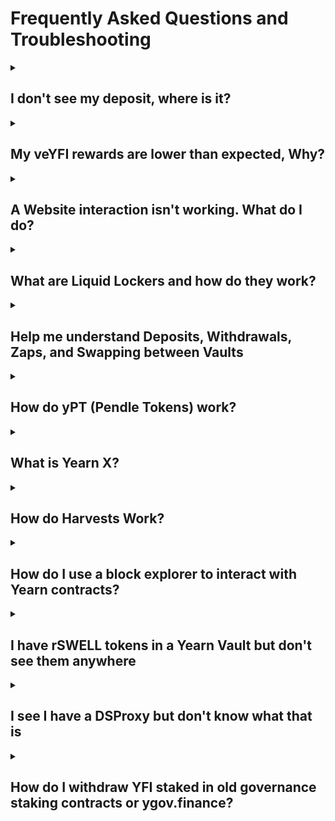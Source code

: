 # Frequently Asked Questions and Troubleshooting

<details className="customFaqDetails">

  <summary>

## I don't see my deposit, where is it?
  
  </summary>

If you deposited into a Yearn Vault and then click the "withdraw" tab and don't see your tokens, don't worry, they are probably staked!

The default "deposit" action in yVaults with a gauge or other extra rewards is to deposit your tokens in the yVault and stake the yVault token for extra rewards. To see your yVault tokens, click on the "veYFI BOOST" tab (it may be named something else like "staking BOOST") next to the withdraw tab. You should be able to unstake your vault tokens there and then withdraw.

![Withdraw modal](/img/guides/FAQ/unstake.png)

### Update your default deposit settings

If you want to change the default deposit behavior to only deposit and not also stake the vault tokens, you can change that setting by clicking on the gear icon to the right of the tabs and unchecking "stake automatically" at the bottom of the menu that opens up.

![deposit setting](/img/guides/FAQ/deposit-setting.png)

</details>

<details className="customFaqDetails">

  <summary>

## My veYFI rewards are lower than expected, Why?
  
  </summary>

veYFI rewards are variable depending on how much veYFI your wallet holds. If you don't have veYFI, you will only get 10% of the maximum reward amount shown. In the image below, note the range of rewards APY. Without any veYFI, a deposit will earn a 1.16% boost, paid in dYFI.

![apy-range](/img/guides/FAQ/boostAPY.png)

If you don't have veYFI, you can deposit and stake your tokens using liquid lockers. By doing this you use the liquid locker's veYFI to boost your deposit.

Read more about veYFI, boosts, dYFI and liquid lockers on the [veYFI page](/contributing/governance/veYFI-intro)

And remember, you have to consider transaction costs when using Yearn. If using Ethereum mainnet, prices for transactions vary from a few dollars to tens or hundreds of dollars, depending on chain congestion (Yearn has no control over this). If you are depositing lower amounts (\<$500-1000), you may want to consider using Yearn on an L2 so fees don't negate your interest earned.

</details>

<details className="customFaqDetails">

  <summary>

## A Website interaction isn't working. What do I do?
  
  </summary>

If an interaction on the website isn't working or your transaction doesn't go through on the Yearn UI (stuck with a spinning loading circle), there are a few things you can do:

- Perform a hard refresh on the web page: `ctrl+shift+R` on Windows, `cmd+shift+R` on Mac.
- Try using a different browser or wallet provider.
- If on mobile, try using the desktop version, and vice versa
- Change your wallet RPC for the network you are transacting on. This is the data endpoint that your wallet talks to to pull blockchain data.
  - Here is a website with lists of different chain RPCs: https://chainlist.org/
  - If you connect your wallet to the chainlist site, you can add new RPCs directly from there.
- If none of the above work, you can interact with Yearn smart contracts via a block explorer. See the next entry for more information on how to do that.

</details>

<details className="customFaqDetails">

<summary>

## What are Liquid Lockers and how do they work?

</summary>

Liquid Lockers are products built on top of Yearn's governance and incentive contracts. They have two main benefits, one for vault depositors and another for YFI holders.

### For Vault Depositors

Yearn has an incentives system to encourage deposits in some of its most important pools. Yearn governance participants lock YFI (it becomes veYFI) and can vote on which pools get incentives and how much. These rewards are then given to depositors in the rewarded vaults, but the amount of rewards is heavily dependent on whether a user has locked YFI or not. You can read more about this [here](/contributing/governance/veYFI-intro), but the gist of it is that if you down, hold veYFI you get 10% of the possible rewards.

Because locking YFI for veYFI is complicated, if you don't want to deal with the intricacies of locks, the Liquid Lockers let you use the locked tokens of other governance participants for a fee. As a depositor, you can earn 10x more rewards by doing this, and all you have to do is stake in the liquid locker contract. See below for links to the different liquid lockers. There are also autocompounding liquid locker vault contracts that you can deposit into. Find those on the main https://yearn.fi website.

### For YFI Holders

If you want to participate in the liquid lockers system as a YFI holder, you can use their contracts that permissionlessly max-lock governance tokens (YFI to veYFI in this case) in exchange for a receipt token at a rate of 1:1. The benefit of doing this is to provide the end user with a fully transferrable token that can still receive a share of governance benefits like yield or voting power. But beware, **Liquid locker tokens are not redeemable for the underlying locked tokens.** Instead, they can be traded on decentralized exchanges. This means they may not always maintain price parity with their underlying assets.

Check out the current pegs of different liquid lockers [here](https://www.defiwars.xyz/wars/yearn)

### The Lockers

At the time of writing, there are 3 liquid lockers for YFI:

- [1up](https://1up.tokyo/stake)
- [Cove](https://app.cove.finance/yfi/stake-yfi)
- [StakeDAO](https://www.stakedao.org/lockers/yfi)

</details>

<details className="customFaqDetails">

  <summary>

## Help me understand Deposits, Withdrawals, Zaps, and Swapping between Vaults
  
  </summary>

### Deposits and Withdrawals

  The standard way to enter and exit vaults is to deposit the underlying tokens directly into the contracts. That means if the vault is a single asset vault like the USDC-1 vault, you would deposit USDC. For a liquidity pool vault like a Curve factory vault, you would deposit the Liquidity pool token. For example, if you want to deposit into the Curve stETH Factory Vault, you would deposit the Curve LP token, which is the crvSTETH token that you get when depositing into that Curve pool.

### Zaps

  Some vaults allow zaps from and to other assets. If possible, these options will show up in the box to select what asset to deposit or withdraw. You should always check the output to make sure the zap is giving you a good rate. There is a max slippage feature on the zaps that you may need to adjust if it isn't working. Click on the gear at the top right of the deposit/withdrawal modal and you can set the slippage there.

  ![gear icon](/img/guides/FAQ/gearIcon.png)

### Swaps

  You can also swap directly between vaults or from vaults to assets using third-party services. Yearn works with a solver on [Cowswap](https://swap.cow.fi/) to provide routes between many different vaults and yearn assets. You may have to manually enter the vault or asset address in cowswap for it to be recognized. You can get that from the page for that vault, with the address living right below the name.

  ![copy address](/img/guides/FAQ/copyAddress.png)

  You can then paste that into the input or output fields of the cowswap interface. Always be sure to check and make sure the trade output looks right!

  ![CowSwap import](/img/guides/FAQ/cowClick.png)

  There are also other aggregators like [Defillama](https://swap.defillama.com/?chain=ethereum&from=0x0000000000000000000000000000000000000000&tab=swap) and [Kyberswap](https://kyberswap.com/swap/ethereum).

</details>

<details className="customFaqDetails">

  <summary>

## How do yPT (Pendle Tokens) work?

  </summary>

Yearn offers vaults for Pendle fixed term positions in a number of different assets. Pendle is a yield trading protocol that allows users to split their yield from their principal and sell either part. This allows end users to get fixed interest rates on their deposits by selling their yield, and other end users can speculate on yield rates. This is all quite complicated, requiring the user to know when terms end and begin and how to optimize everything. yPT vaults are built to make it simple. You can deposit into the vault and it will automatically roll over your deposits into the next term.

**Some things to be aware of:**

- Because of how the underlying mechanics of Pendle work, if you withdraw far in time from the underlying strategy maturity date, you may get a bad price for your assets.
  
</details>

<details className="customFaqDetails">

  <summary>

## What is Yearn X?

  </summary>

"Yearn X" is a user interface that puts partner products front and center. Instead of searching through the normal vault lists for a particular protocol vault, you can go to the UI for that partner. For example, if you are looking for an Aerodrome vault, you can see them all at https://aerodrome.yearn.space/.

The current partner sites are:

- [Aerodrome](https://aerodrome.yearn.space)
- [Ajna](https://ajna.yearn.space)
- [Curve](https://curve.yearn.space)
- [Morpho](https://morpho.yearn.space)
- [Pendle](https://pendle.yearn.space)
- [PoolTogether](https://pooltogether.yearn.space)
- [Velodrome](https://velodrome.yearn.space)
  
</details>

<details className="customFaqDetails">

<summary>

## How do Harvests Work?

</summary>

Yearn vaults auto-compound rewards, but they only do so when it makes sense. This means that for some pools, at some times, there is a period where rewards sit in the contract waiting to be harvested or swapped for more of the underlying vault tokens. Understanding how this works is important if you are depositing into some of the smaller pools that are harvested less frequently.

All yearn vaults have a permissionless `harvest` function that claims rewards earned by the vault. But this only claims the rewards. In order for these rewards to be re-invested, they have to be sold for the underlying vault assets. This is a separate, permissioned step due to the complexity of swapping into some of the more bespoke yVault assets. These swaps occur once there is enough assets waiting to be swapped that the cost to swap isn't too high. This depends on gas costs mainly. Once the assets have been swapped, they are ready to go back into the vault, but are not added until the next `harvest` call.

The intent is for this process to be happening continuously, where rewards are claimed, swapped, and then when the next round are claimed, the swapped assets get re-invested. For smaller TVL pools or those with low reward rates, this cadence may be delayed. If you are in a vault where rewards have not been claimed in a while, come into the [Discord](https://discord.gg/yearn), open a ticket, and let us know!

The easiest way to see if there are harvests is to check if the Price Per Share of a vault is increasing. You can do this using the vault analytics site PowerGlove and clicking on the PPS chart to see if it is growing. Check out [this page](https://yearn-powerglove.vercel.app/vaults/1/0x3f34A7eF4f17528CbFFb7817060941BCdaC924fa) for a good example of a vault that has an intermittent re-investing period.

</details>

<details className="customFaqDetails">

  <summary>

## How do I use a block explorer to interact with Yearn contracts?
  
  </summary>

:::warning

Using a block explorer is advanced and if you have not used one before, we only recommend it to withdraw from a vault that you cannot access from the yearn.fi website, or in an emergency. Yearn, and its website, are in active developement, so issues with the website should be fixed quickly upon reporting them. For many issues it is better to wait for a website fix.

If you need help, come by the discord and [open a support ticket](https://discord.gg/q8fYnmnV).

:::

All of the smart contracts that you will interact with from Yearn's website live on Ethereum or one of its layer-2 networks. We have worked to make the experience of interacting with the contracts as easy as possible via the website, but sometimes something goes wrong and the website may not work. If that happens, you can interact with the underlying contracts directly with a block explorer like [Etherscan](https://etherscan.io/).

Each network has its block explorer, and many have more than one. The most popular is Etherscan and most networks have a version of it for their users to use.

| Network Name | Etherscan URL |
|--------------|---------------|
| Ethereum Mainnet | https://etherscan.io/ |
| Polygon | https://polygonscan.com |
| Optimism | https://optimistic.etherscan.io |
| Base | https://basescan.org |
| Arbitrum | https://arbiscan.io/ |
| GnosisChain | https://gnosisscan.io/ |
| Fantom | https://ftmscan.com |

All of these sites should look and feel and work the same way.

### Finding the right Smart Contract

<br></br>

You can find the address of the smart contract that you want to interact with on the Yearn website. It is a 42-digit alphanumeric string. If you navigate to a vault page, the address is listed directly below the name. Click on the address to copy it to the clipboard.

![find address](/img/guides/FAQ/findSCAddress.png)

:::warning

You should confirm that your vault tokens are not staked. On the yearn website, make sure that they show up when trying to withdraw. If not they could be staked in a rewards contract. You can also withdraw from staking contracts on etherscan, but that is outside the scope of this article. So if this applies to you, come to the discord and [open a ticket]((https://discord.gg/q8fYnmnV)) and someone will be able to walk you through the process.

:::

Once you have it copied, go to etherscan.io (or its equivalent for other chains) and paste it into the search bar. Then hit enter and it will bring up a page with information about the contract.

### Interacting with the Contract

<br></br>

![paste address](/img/guides/FAQ/pasteAddress.png)

On the landing page, you can see recent transactions that have interacted with the contract.

To interact with the contract, you will need to click on the `Contract` button.

![contract button](/img/guides/FAQ/contractButton.png)

Once you click on the `Contract` button you will see 3 new tabs: `Code`, `Read Contract (as Proxy)`, and `Write Contract (as Proxy)`.

- The `Code` tab will show you the source code for the smart contract
- The `Read` tab allows you to query values on the contract like the contract name, user balances, etc.
- The `Write` tab allows you to perform transactions using the contract, like depositing and withdrawing.

![contract options](/img/guides/FAQ/contractOptions.png)

To confirm you are looking at the correct contract, click the `Read` tab and find the `name` function in the list and click on it. It should show the vault name (i.e. yvUSDC-1 yVault)

![contract name](/img/guides/FAQ/contractName.png)

### Withdrawing from a vault using Etherscan

<br></br>

1. Click on the `Read Contract as Proxy` button.

2. Click on the 🔴`Connect to Web3` button and connect the wallet you used to deposit.

![connect to web3](/img/guides/FAQ/connectToWeb3.png)

3. There are different steps depending on what version vault you are using, so lets check the version.

    - Find the apiVersion field and click on it.
    - If the number starts with 0 (i.e. 0.4.6) then it is a V2 vault.
    - If the number starts with 3 (i.e. 3.0.4) then it is a V3 vault.
    ![apiVersion](/img/guides/FAQ/apiVersion.png)

Once you know the vault type, go on to the next step.

If a V2 Vault:

1. Click on `Write Contract as Proxy`
2. Find the first `withdraw` function. This one should only have a button that says "Write" with no additional fields.
3. Click `Write` and submit the transaction in your wallet.
![withdraw](/img/guides/FAQ/withdrawV2.png)

Once the transaction is approved you will be fully withdrawn from the Vault.

If a V3 Vault:

1. Withdrawing from V3 vaults requires 3 arguments to withdraw: The amount, the owner, and the recipient.
2. Both the owner and the recipient will be your wallet address.
3. To get the amount, you need get your total balance by clicking on `balanceOf` and then entering your wallet address in the address field. Click query and you should get a long number that is your balance. Copy this balance to use in later steps.
  ![balanceOf](/img/guides/FAQ/balanceOf.png)
4. Click on `Write Contract as Proxy`
5. find the first `redeem` function. It will have 3 fields for arguments. Enter the copied `balanceOf` value into the `shares` field, and your wallet address into both the `receiver` and `owner` fields.
6. Click `Write` and submit the transaction in your wallet.
  ![withdraw](/img/guides/FAQ/withdrawV2.png)

Once the transaction is approved you will be fully withdrawn from the Vault.

</details>

<details className="customFaqDetails">

  <summary>

## I have rSWELL tokens in a Yearn Vault but don't see them anywhere
  
  </summary>

If you are looking at a wallet or portfolio tracker like Debank, Zerion, or Zapper and it shows you have Swell tokens in a V3 yearn Vault, you need to go to the Swell website to withdraw them: https://app.swellnetwork.io/stake/rswell

The rSWELL vault was built on Yearn V3 contracts but was not deployed by yearn, so we don't show it on our website, but they will!

</details>

<details className="customFaqDetails">

  <summary>

## I see I have a DSProxy but don't know what that is
  
  </summary>

A DSProxy is a "smart account" similar to a gnosis safe that was used by projects like DefiSaver, instaDapp, Balancer, and others. You most likely have a wallet that controls it.

You may be able to access and operate your DSProxy using the [defisaver](https://app.defisaver.com/) website.

</details>

<details className="customFaqDetails">

  <summary>

## How do I withdraw YFI staked in old governance staking contracts or ygov.finance?

  </summary>

If portfolio trackers show that you have governance-staked YFI for your address, it is likely in a legacy yGov staking contract. The ygov.finance site is deprecated, but you can still withdraw directly from the contracts through block explorers like Etherscan.

Step 1: Find Your Staked YFI

Your YFI is most likely in the main governance staking contract, but there are a few related contracts to check as well:

- [`0xba37b002abafdd8e89a1995da52740bbc013d992`](https://etherscan.io/address/0xba37b002abafdd8e89a1995da52740bbc013d992) (Main governance contract)
- [`0x3a22df48d84957f907e67f4313e3d43179040d6e`](https://etherscan.io/address/0x3a22df48d84957f907e67f4313e3d43179040d6e)
- [`0x0001fb050fe7312791bf6475b96569d83f695c9f`](https://etherscan.io/address/0x0001fb050fe7312791bf6475b96569d83f695c9f)
- [`0x033e52f513f9b98e129381c6708f9faa2dee5db5`](https://etherscan.io/address/0x033e52f513f9b98e129381c6708f9faa2dee5db5)
- [`0xb01419e74d8a2abb1bbad82925b19c36c191a701`](https://etherscan.io/address/0xb01419e74d8a2abb1bbad82925b19c36c191a701)

For each contract:
- Open the contract page on Etherscan.
- Click the **Contract** tab.
- Click the **Read Contract** tab.
- Click **Connect to Web3** and connect your wallet app, making sure your correct address is selected.
- Find the `balanceOf` function and click it.
- Enter your address in the field.
- Click the **Query** button.
  - If the result is a non-zero value, you have YFI staked in that contract.

Step 2: Withdraw Your Staked YFI
- Stay on the same contract page. 
- Click the **Write Contract** tab.
- Click **Connect to Web3** and connect your wallet app, making sure you are using the correct address.
- Find the `exit` function and click it.
- Click the **Write** button.
- Sign the transaction with your wallet.
- Once confirmed, your entire staked balance will be returned to your address.

Tips:
- Always double-check you’re connected with the correct wallet address.
- If you have trouble or see unexpected results, reach out to the Yearn community for help.
	
</details>
